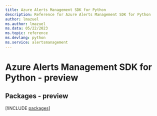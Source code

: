```yaml
---
title: Azure Alerts Management SDK for Python
description: Reference for Azure Alerts Management SDK for Python
author: lmazuel
ms.author: lmazuel
ms.data: 05/22/2023
ms.topic: reference
ms.devlang: python
ms.service: alertsmanagement
---
```

# Azure Alerts Management SDK for Python - preview
## Packages - preview
[!INCLUDE [packages](alerts-management-index.md)]